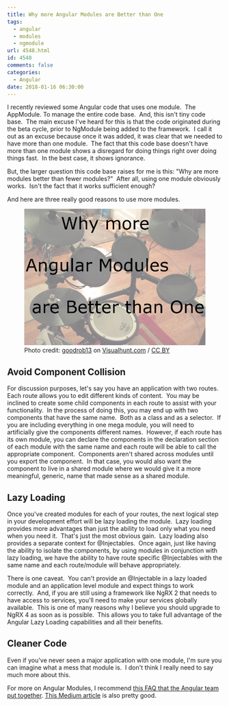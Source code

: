 ```yaml
---
title: Why more Angular Modules are Better than One
tags:
  - angular
  - modules
  - ngmodule
url: 4548.html
id: 4548
comments: false
categories:
  - Angular
date: 2018-01-16 06:30:00
---
```


I recently reviewed some Angular code that uses one module.  The AppModule. To manage the entire code base.  And, this isn't tiny code base.  The main excuse I've heard for this is that the code originated during the beta cycle, prior to NgModule being added to the framework.  I call it out as an excuse because once it was added, it was clear that we needed to have more than one module.  The fact that this code base doesn't have more than one module shows a disregard for doing things right over doing things fast.  In the best case, it shows ignorance.

But, the larger question this code base raises for me is this: "Why are more modules better than fewer modules?"  After all, using one module obviously works.  Isn't the fact that it works sufficient enough?

And here are three really good reasons to use more modules. <figure>![](/uploads/2018/01/2018-01-16-1.jpg "Why more Angular Modules are Better than One")<figcaption>Photo credit: [goodrob13](//visualhunt.com/author/1d5a2d) on [Visualhunt.com](//visualhunt.com/re/0a04dc) / [ CC BY](//creativecommons.org/licenses/by/2.0/)</figcaption></figure>

<!-- more --> 

Avoid Component Collision
-------------------------

For discussion purposes, let's say you have an application with two routes.  Each route allows you to edit different kinds of content.  You may be inclined to create some child components in each route to assist with your functionality.  In the process of doing this, you may end up with two components that have the same name.  Both as a class and as a selector.  If you are including everything in one mega module, you will need to artificially give the components different names.  However, if each route has its own module, you can declare the components in the declaration section of each module with the same name and each route will be able to call the appropriate component.  Components aren't shared across modules until you export the component.  In that case, you would also want the component to live in a shared module where we would give it a more meaningful, generic, name that made sense as a shared module.

Lazy Loading
------------

Once you've created modules for each of your routes, the next logical step in your development effort will be lazy loading the module.  Lazy loading provides more advantages than just the ability to load only what you need when you need it.  That's just the most obvious gain.  Lazy loading also provides a separate context for @Injectables.  Once again, just like having the ability to isolate the components, by using modules in conjunction with lazy loading, we have the ability to have route specific @Injectables with the same name and each route/module will behave appropriately.

There is one caveat.  You can't provide an @Injectable in a lazy loaded module and an application level module and expect things to work correctly.  And, if you are still using a framework like NgRX 2 that needs to have access to services, you'll need to make your services globally available.  This is one of many reasons why I believe you should upgrade to NgRX 4 as soon as is possible.  This allows you to take full advantage of the Angular Lazy Loading capabilities and all their benefits.

Cleaner Code
------------

Even if you've never seen a major application with one module, I'm sure you can imagine what a mess that module is.  I don't think I really need to say much more about this.

For more on Angular Modules, I recommend [this FAQ that the Angular team put together](//angular.io/guide/ngmodule-faq). [This Medium article](//medium.com/@cyrilletuzi/understanding-angular-modules-ngmodule-and-their-scopes-81e4ed6f7407) is also pretty good.
